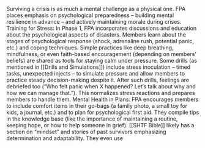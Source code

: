 Surviving a crisis is as much a mental challenge as a physical one. FPA places emphasis on psychological preparedness – building mental resilience in advance – and actively maintaining morale during crises. Training for Stress: In Phase 1, FPA incorporates discussions and education about the psychological aspects of disasters. Members learn about the stages of psychological response (shock, adrenaline rush, potential panic, etc.) and coping techniques. Simple practices like deep breathing, mindfulness, or even faith-based encouragement (depending on members’ beliefs) are shared as tools for staying calm under pressure. Some drills (as mentioned in [[Drills and Simulations]]) include stress inoculation – timed tasks, unexpected injects – to simulate pressure and allow members to practice steady decision-making despite it. After such drills, feelings are debriefed too (“Who felt panic when X happened? Let’s talk about why and how we can manage that.”). This normalizes stress reactions and prepares members to handle them. Mental Health in Plans: FPA encourages members to include comfort items in their go-bags (a family photo, a small toy for kids, a journal, etc.) and to plan for psychological first aid. They compile tips in the knowledge base (like the importance of maintaining a routine, keeping hope, or how to help someone in grief). [[SHTF Bible]] likely has a section on “mindset” and stories of past survivors emphasizing determination and adaptability. They even use